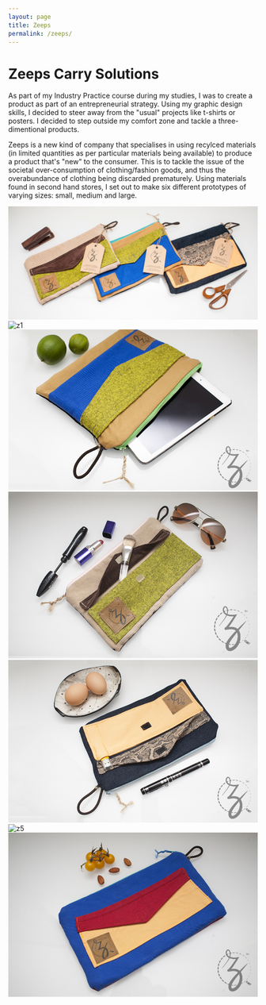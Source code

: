 ```yaml
---
layout: page
title: Zeeps
permalink: /zeeps/
---
```


# Zeeps Carry Solutions

As part of my Industry Practice course during my studies, I was to create a product as part of an entrepreneurial strategy. Using my graphic design skills, I decided to steer away from the "usual" projects like t-shirts or posters. I decided to step outside my comfort zone and tackle a three-dimentional products.

Zeeps is a new kind of company that specialises in using recylced materials (in limited quantities as per particular materials being available) to produce a product that's "new" to the consumer. This is to tackle the issue of the societal over-consumption of clothing/fashion goods, and thus the overabundance of clothing being discarded prematurely. Using materials found in second hand stores, I set out to make six different prototypes of varying sizes: small, medium and large.  

![hero](/img/projects/zeeps/hero.jpg)
![z1](/img/projects/zeeps/z1.jpg)
![z2](/img/projects/zeeps/z2.jpg)
![z3](/img/projects/zeeps/z3.jpg)
![z4](/img/projects/zeeps/z4.jpg)
![z5](/img/projects/zeeps/z5.jpg)
![z6](/img/projects/zeeps/z6.jpg)
